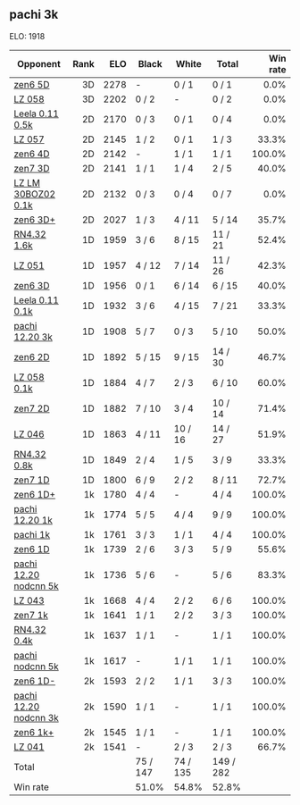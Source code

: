 ## pachi 3k ##

ELO: 1918

Opponent | Rank | ELO | Black | White | Total | Win rate
---------|-----:|----:|-------|-------|-------|-------:
[zen6 5D](zen6%205D.md) | 3D | 2278 | - | 0 / 1 | 0 / 1 | 0.0%
[LZ 058](LZ%20058.md) | 3D | 2202 | 0 / 2 | - | 0 / 2 | 0.0%
[Leela 0.11 0.5k](Leela%200.11%200.5k.md) | 2D | 2170 | 0 / 3 | 0 / 1 | 0 / 4 | 0.0%
[LZ 057](LZ%20057.md) | 2D | 2145 | 1 / 2 | 0 / 1 | 1 / 3 | 33.3%
[zen6 4D](zen6%204D.md) | 2D | 2142 | - | 1 / 1 | 1 / 1 | 100.0%
[zen7 3D](zen7%203D.md) | 2D | 2141 | 1 / 1 | 1 / 4 | 2 / 5 | 40.0%
[LZ LM 30BOZ02 0.1k](LZ%20LM%2030BOZ02%200.1k.md) | 2D | 2132 | 0 / 3 | 0 / 4 | 0 / 7 | 0.0%
[zen6 3D+](zen6%203D+.md) | 2D | 2027 | 1 / 3 | 4 / 11 | 5 / 14 | 35.7%
[RN4.32 1.6k](RN4.32%201.6k.md) | 1D | 1959 | 3 / 6 | 8 / 15 | 11 / 21 | 52.4%
[LZ 051](LZ%20051.md) | 1D | 1957 | 4 / 12 | 7 / 14 | 11 / 26 | 42.3%
[zen6 3D](zen6%203D.md) | 1D | 1956 | 0 / 1 | 6 / 14 | 6 / 15 | 40.0%
[Leela 0.11 0.1k](Leela%200.11%200.1k.md) | 1D | 1932 | 3 / 6 | 4 / 15 | 7 / 21 | 33.3%
[pachi 12.20 3k](pachi%2012.20%203k.md) | 1D | 1908 | 5 / 7 | 0 / 3 | 5 / 10 | 50.0%
[zen6 2D](zen6%202D.md) | 1D | 1892 | 5 / 15 | 9 / 15 | 14 / 30 | 46.7%
[LZ 058 0.1k](LZ%20058%200.1k.md) | 1D | 1884 | 4 / 7 | 2 / 3 | 6 / 10 | 60.0%
[zen7 2D](zen7%202D.md) | 1D | 1882 | 7 / 10 | 3 / 4 | 10 / 14 | 71.4%
[LZ 046](LZ%20046.md) | 1D | 1863 | 4 / 11 | 10 / 16 | 14 / 27 | 51.9%
[RN4.32 0.8k](RN4.32%200.8k.md) | 1D | 1849 | 2 / 4 | 1 / 5 | 3 / 9 | 33.3%
[zen7 1D](zen7%201D.md) | 1D | 1800 | 6 / 9 | 2 / 2 | 8 / 11 | 72.7%
[zen6 1D+](zen6%201D+.md) | 1k | 1780 | 4 / 4 | - | 4 / 4 | 100.0%
[pachi 12.20 1k](pachi%2012.20%201k.md) | 1k | 1774 | 5 / 5 | 4 / 4 | 9 / 9 | 100.0%
[pachi 1k](pachi%201k.md) | 1k | 1761 | 3 / 3 | 1 / 1 | 4 / 4 | 100.0%
[zen6 1D](zen6%201D.md) | 1k | 1739 | 2 / 6 | 3 / 3 | 5 / 9 | 55.6%
[pachi 12.20 nodcnn 5k](pachi%2012.20%20nodcnn%205k.md) | 1k | 1736 | 5 / 6 | - | 5 / 6 | 83.3%
[LZ 043](LZ%20043.md) | 1k | 1668 | 4 / 4 | 2 / 2 | 6 / 6 | 100.0%
[zen7 1k](zen7%201k.md) | 1k | 1641 | 1 / 1 | 2 / 2 | 3 / 3 | 100.0%
[RN4.32 0.4k](RN4.32%200.4k.md) | 1k | 1637 | 1 / 1 | - | 1 / 1 | 100.0%
[pachi nodcnn 5k](pachi%20nodcnn%205k.md) | 1k | 1617 | - | 1 / 1 | 1 / 1 | 100.0%
[zen6 1D-](zen6%201D-.md) | 2k | 1593 | 2 / 2 | 1 / 1 | 3 / 3 | 100.0%
[pachi 12.20 nodcnn 3k](pachi%2012.20%20nodcnn%203k.md) | 2k | 1590 | 1 / 1 | - | 1 / 1 | 100.0%
[zen6 1k+](zen6%201k+.md) | 2k | 1545 | 1 / 1 | - | 1 / 1 | 100.0%
[LZ 041](LZ%20041.md) | 2k | 1541 | - | 2 / 3 | 2 / 3 | 66.7%
Total | | | 75 / 147 | 74 / 135 | 149 / 282 | 
Win rate| | | 51.0% | 54.8% | 52.8% | 
